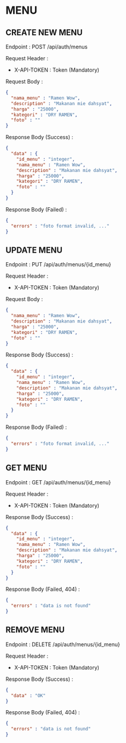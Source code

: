 # MENU

## CREATE NEW MENU

Endpoint : POST /api/auth/menus

Request Header : 
- X-API-TOKEN : Token (Mandatory)

Request Body : 
```json
{
  "nama_menu" : "Ramen Wow",
  "description" : "Makanan mie dahsyat",
  "harga" : "25000",
  "kategori" : "DRY RAMEN",
  "foto" : ""
}
```

Response Body (Success) : 
```json
{
  "data" : {
    "id_menu" : "integer",
    "nama_menu" : "Ramen Wow",
    "description" : "Makanan mie dahsyat",
    "harga" : "25000",
    "kategori" : "DRY RAMEN",
    "foto" : ""
  } 
}
```

Response Body (Failed) :
```json
{
  "errors" : "foto format invalid, ..."
}
```

## UPDATE MENU

Endpoint : PUT /api/auth/menus/{id_menu}

Request Header : 
- X-API-TOKEN : Token (Mandatory)

Request Body :
```json
{
  "nama_menu" : "Ramen Wow",
  "description" : "Makanan mie dahsyat",
  "harga" : "25000",
  "kategori" : "DRY RAMEN",
  "foto" : ""
}
```

Response Body (Success) : 
```json
{
  "data" : {
    "id_menu" : "integer",
    "nama_menu" : "Ramen Wow",
    "description" : "Makanan mie dahsyat",
    "harga" : "25000",
    "kategori" : "DRY RAMEN",
    "foto" : ""
  }
}
```

Response Body (Failed) :
```json
{
  "errors" : "foto format invalid, ..."
}
```

## GET MENU

Endpoint : GET /api/auth/menus/{id_menu}

Request Header :
- X-API-TOKEN : Token (Mandatory)

Response Body (Success) :
```json
{
  "data" : {
    "id_menu" : "integer",
    "nama_menu" : "Ramen Wow",
    "description" : "Makanan mie dahsyat",
    "harga" : "25000",
    "kategori" : "DRY RAMEN",
    "foto" : ""
  }
}
```

Response Body (Failed, 404) :
```json
{
  "errors" : "data is not found"
}
```

## REMOVE MENU

Endpoint : DELETE /api/auth/menus/{id_menu}

Request Header :
- X-API-TOKEN : Token (Mandatory)

Response Body (Success) :
```json
{
  "data" : "OK"
}
```

Response Body (Failed, 404) :
```json
{
  "errors" : "data is not found"
}
```

